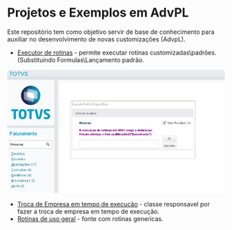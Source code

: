 # Projetos e Exemplos em AdvPL

Este repositório tem como objetivo servir de base de conhecimento para auxiliar no desenvolvimento de novas customizações (AdvpL).

- [Executor de rotinas](./util/LBROTINA.prw) - permite executar rotinas customizadas\padrões. (Substituindo Formulas\Lançamento padrão.

![](./resource/LBROTINA.png)

- [Troca de Empresa em tempo de execução](./LBNEWEMP.prw) - classe responsavel por fazer a troca de empresa em tempo de execução.
- [Rotinas de uso geral](./LBXFUN.prw) - fonte com rotinas genericas.

